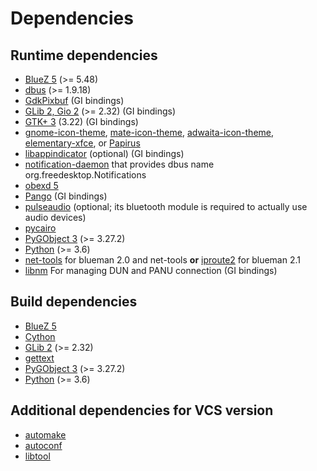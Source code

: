# Dependencies

## Runtime dependencies

* [BlueZ 5](http://www.bluez.org/) (>= 5.48)
* [dbus](http://www.freedesktop.org/wiki/Software/dbus/) (>= 1.9.18)
* [GdkPixbuf](http://www.gtk.org/) (GI bindings)
* [GLib 2, Gio 2](http://www.gtk.org/) (>= 2.32) (GI bindings)
* [GTK+ 3](http://www.gtk.org/) (3.22) (GI bindings)
* [gnome-icon-theme](https://git.gnome.org/browse/adwaita-icon-theme/), [mate-icon-theme](https://github.com/mate-desktop/mate-icon-theme), [adwaita-icon-theme](https://github.com/GNOME/adwaita-icon-theme), [elementary-xfce](https://github.com/shimmerproject/elementary-xfce), or [Papirus](https://github.com/PapirusDevelopmentTeam/papirus-icon-theme)
* [libappindicator](https://launchpad.net/libappindicator) (optional) (GI bindings)
* [notification-daemon](https://developer.gnome.org/notification-spec/) that provides dbus name org.freedesktop.Notifications
* [obexd 5](http://www.bluez.org/)
* [Pango](http://www.gtk.org/) (GI bindings)
* [pulseaudio](http://www.freedesktop.org/wiki/Software/PulseAudio/) (optional; its bluetooth module is required to actually use audio devices)
* [pycairo](http://cairographics.org/pycairo/)
* [PyGObject 3](https://wiki.gnome.org/PyGObject) (>= 3.27.2)
* [Python](http://www.python.org/) (>= 3.6)
* [net-tools](http://net-tools.sourceforge.net/) for blueman 2.0 and net-tools __or__ [iproute2](https://wiki.linuxfoundation.org/networking/iproute2) for blueman 2.1
* [libnm](https://wiki.gnome.org/Projects/NetworkManager) For managing DUN and PANU connection (GI bindings)

## Build dependencies

* [BlueZ 5](http://www.bluez.org/)
* [Cython](http://www.cython.org/)
* [GLib 2](http://www.gtk.org/) (>= 2.32)
* [gettext](https://www.gnu.org/software/gettext/)
* [PyGObject 3](https://wiki.gnome.org/PyGObject) (>= 3.27.2)
* [Python](http://www.python.org/) (>= 3.6)

## Additional dependencies for VCS version

* [automake](https://www.gnu.org/software/automake/)
* [autoconf](https://www.gnu.org/software/autoconf/)
* [libtool](http://www.gnu.org/software/libtool/)
